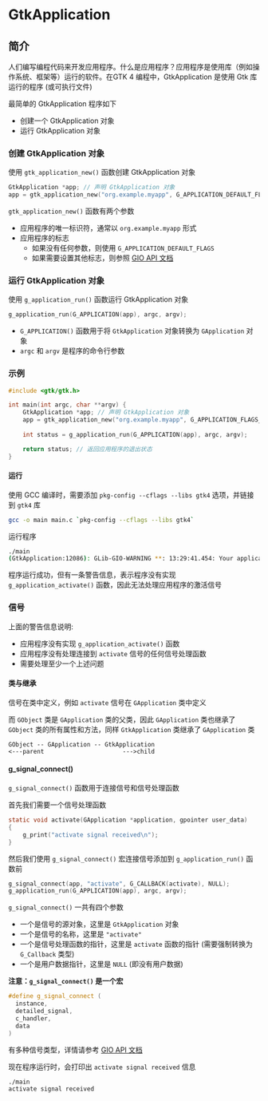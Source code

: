 # GtkApplication

## 简介

人们编写编程代码来开发应用程序。什么是应用程序？应用程序是使用库（例如操作系统、框架等）运行的软件。在 ​​GTK 4 编程中，GtkApplication 是使用 Gtk 库运行的程序 (或可执行文件)

最简单的 GtkApplication 程序如下

- 创建一个 GtkApplication 对象
- 运行 GtkApplication 对象

### 创建 GtkApplication 对象

使用 `gtk_application_new()` 函数创建 GtkApplication 对象

```c
GtkApplication *app; // 声明 GtkApplication 对象
app = gtk_application_new("org.example.myapp", G_APPLICATION_DEFAULT_FLAGS);
```

`gtk_application_new()` 函数有两个参数

- 应用程序的唯一标识符，通常以 `org.example.myapp` 形式
- 应用程序的标志
    - 如果没有任何参数，则使用 `G_APPLICATION_DEFAULT_FLAGS`
    - 如果需要设置其他标志，则参照 [GIO API 文档](https://docs.gtk.org/gio/flags.ApplicationFlags.html)

### 运行 GtkApplication 对象

使用 `g_application_run()` 函数运行 GtkApplication 对象

```c
g_application_run(G_APPLICATION(app), argc, argv);
```

- `G_APPLICATION()` 函数用于将 `GtkApplication` 对象转换为 `GApplication` 对象
- `argc` 和 `argv` 是程序的命令行参数

### 示例

```c
#include <gtk/gtk.h>

int main(int argc, char **argv) {
    GtkApplication *app; // 声明 GtkApplication 对象
    app = gtk_application_new("org.example.myapp", G_APPLICATION_FLAGS_NONE);
    
    int status = g_application_run(G_APPLICATION(app), argc, argv);

    return status; // 返回应用程序的退出状态
}
```
#### 运行

使用 GCC 编译时，需要添加 `pkg-config --cflags --libs gtk4` 选项，并链接到 `gtk4` 库

```bash
gcc -o main main.c `pkg-config --cflags --libs gtk4`
```

运行程序

```bash
./main
(GtkApplication:12086): GLib-GIO-WARNING **: 13:29:41.454: Your application does not implement g_application_activate() and has no handlers connected to the 'activate' signal.  It should do one of these.
```

程序运行成功，但有一条警告信息，表示程序没有实现 `g_application_activate()` 函数，因此无法处理应用程序的激活信号

### 信号

上面的警告信息说明:

- 应用程序没有实现 `g_application_activate()` 函数
- 应用程序没有处理连接到 `activate` 信号的任何信号处理函数
- 需要处理至少一个上述问题

#### 类与继承

信号在类中定义，例如 `activate` 信号在 `GApplication` 类中定义

而 `GObject` 类是 `GApplication` 类的父类，因此 `GApplication` 类也继承了 `GObject` 类的所有属性和方法，同样 `GtkApplication` 类继承了 `GApplication` 类

```
GObject -- GApplication -- GtkApplication
<---parent                      --->child
```

#### g_signal_connect()

`g_signal_connect()` 函数用于连接信号和信号处理函数

首先我们需要一个信号处理函数

```c
static void activate(GApplication *application, gpointer user_data)
{
    g_print("activate signal received\n");
}
```

然后我们使用 `g_signal_connect()` 宏连接信号添加到 `g_application_run()` 函数前

```c
g_signal_connect(app, "activate", G_CALLBACK(activate), NULL);
g_application_run(G_APPLICATION(app), argc, argv);
```

`g_signal_connect()` 一共有四个参数

- 一个是信号的源对象，这里是 `GtkApplication` 对象
- 一个是信号的名称，这里是 `"activate"`
- 一个是信号处理函数的指针，这里是 `activate` 函数的指针 (需要强制转换为 `G_Callback` 类型)
- 一个是用户数据指针，这里是 `NULL` (即没有用户数据)

**注意：`g_signal_connect()` 是一个宏**

```c
#define g_signal_connect (
  instance,
  detailed_signal,
  c_handler,
  data
)
```

有多种信号类型，详情请参考 [GIO API 文档](https://docs.gtk.org/gio/signal.Application.activate.html)

现在程序运行时，会打印出 `activate signal received` 信息

```bash
./main
activate signal received
```
